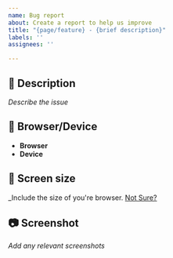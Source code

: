 ```yaml
---
name: Bug report
about: Create a report to help us improve
title: "{page/feature} - {brief description}"
labels: ''
assignees: ''

---
```


## :notebook_with_decorative_cover: Description
_Describe the issue_

## :iphone: Browser/Device
- **Browser**
- **Device**

## :straight_ruler: Screen size
_Include the size of you're browser. [Not Sure?](https://www.webfx.com/tools/whats-my-browser-size/)

## :camera: Screenshot
_Add any relevant screenshots_
